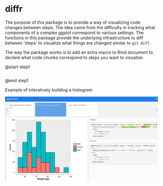 diffr
=======

The purpose of this package is to provide a way of visualizing code changes 
between steps. The idea came from the difficulty in tracking what components of a
complex ggplot correspond to various settings. The functions in this package
provide the underlying infrastructure to diff between 'steps' to visualize
what things are changed similar to `git diff`.

The way the package works is to add an extra macro to Rmd document to declare
what code chunks correspond to steps you want to visualize.

@start step1
```{r }

```
@end step1

Example of interatively building a histogram

![diff ex 1](assets/diff-ex1.png)